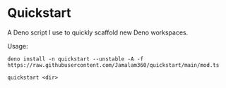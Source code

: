 # Quickstart

A Deno script I use to quickly scaffold new Deno workspaces.

Usage:

```
deno install -n quickstart --unstable -A -f https://raw.githubusercontent.com/Jamalam360/quickstart/main/mod.ts

quickstart <dir>
```
